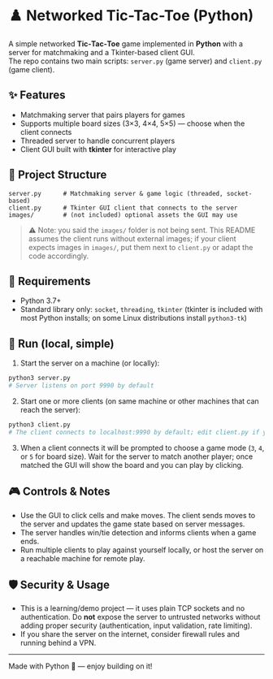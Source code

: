 # ♟️ Networked Tic-Tac-Toe (Python)

A simple networked **Tic‑Tac‑Toe** game implemented in **Python** with a server for matchmaking and a Tkinter-based client GUI.  
The repo contains two main scripts: `server.py` (game server) and `client.py` (game client).

## ✨ Features
- Matchmaking server that pairs players for games
- Supports multiple board sizes (3×3, 4×4, 5×5) — choose when the client connects
- Threaded server to handle concurrent players
- Client GUI built with **tkinter** for interactive play

## 🧱 Project Structure
```
server.py      # Matchmaking server & game logic (threaded, socket-based)
client.py      # Tkinter GUI client that connects to the server
images/        # (not included) optional assets the GUI may use
```

> ⚠️ Note: you said the `images/` folder is not being sent. This README assumes the client runs without external images; if your client expects images in `images/`, put them next to `client.py` or adapt the code accordingly.

## 🔧 Requirements
- Python 3.7+
- Standard library only: `socket`, `threading`, `tkinter` (tkinter is included with most Python installs; on some Linux distributions install `python3-tk`)

## 🚀 Run (local, simple)
1. Start the server on a machine (or locally):
```bash
python3 server.py
# Server listens on port 9990 by default
```

2. Start one or more clients (on same machine or other machines that can reach the server):
```bash
python3 client.py
# The client connects to localhost:9990 by default; edit client.py if you need to connect to a remote host
```

3. When a client connects it will be prompted to choose a game mode (`3`, `4`, or `5` for board size). Wait for the server to match another player; once matched the GUI will show the board and you can play by clicking.

## 🎮 Controls & Notes
- Use the GUI to click cells and make moves. The client sends moves to the server and updates the game state based on server messages.
- The server handles win/tie detection and informs clients when a game ends.
- Run multiple clients to play against yourself locally, or host the server on a reachable machine for remote play.

## 🛡️ Security & Usage
- This is a learning/demo project — it uses plain TCP sockets and no authentication. Do **not** expose the server to untrusted networks without adding proper security (authentication, input validation, rate limiting).
- If you share the server on the internet, consider firewall rules and running behind a VPN.

---

Made with Python 🐍 — enjoy building on it!